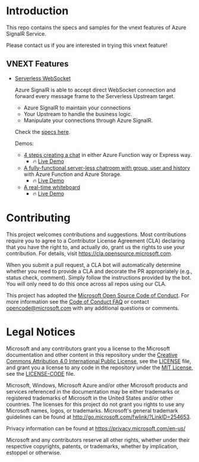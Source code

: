 # Introduction
This repo contains the specs and samples for the vnext features of Azure SignalR Service.

Please contact us if you are interested in trying this vnext feature!

## VNEXT Features

* [Serverless WebSocket](./serverless-websocket)
    
    Azure SignalR is able to accept direct WebSocket connection and forward every message frame to the Serverless Upstream target.
    * Azure SignalR to maintain your connections
    * Your Upstream to handle the business logic.
    * Manipulate your connections through Azure SignalR.
    
    Check the [specs here](./serverless-websocket/specs/runtime-websocket-serverless.md).

    Demos:
    * [4 steps creating a chat](./serverless-websocket/samples/simple-chat/Readme.md) in either Azure Function way or Express way.
        * 🔥 [Live Demo](https://wssimplechatdemo.z13.web.core.windows.net)
    * [A fully-functional server-less chatroom with group, user and history](./serverless-websocket/samples/advanced-chatroom/Readme.md) with Azure Function and Azure Storage.
        * 🔥 [Live Demo](https://serverless-ws-chat-demo.azurewebsites.net/?code=LJ0EgrwWYSkm5MXGAe2AvPKVRGTaYpqQ/pxzJaFpVvyCY4j53s055Q==) 
    * [A real-time whiteboard](https://github.com/chenkennt/Whiteboard#websocket-version)
        * 🔥 [Live Demo](https://ws-whiteboard.azurewebsites.net/)

# Contributing

This project welcomes contributions and suggestions.  Most contributions require you to agree to a
Contributor License Agreement (CLA) declaring that you have the right to, and actually do, grant us
the rights to use your contribution. For details, visit https://cla.opensource.microsoft.com.

When you submit a pull request, a CLA bot will automatically determine whether you need to provide
a CLA and decorate the PR appropriately (e.g., status check, comment). Simply follow the instructions
provided by the bot. You will only need to do this once across all repos using our CLA.

This project has adopted the [Microsoft Open Source Code of Conduct](https://opensource.microsoft.com/codeofconduct/).
For more information see the [Code of Conduct FAQ](https://opensource.microsoft.com/codeofconduct/faq/) or
contact [opencode@microsoft.com](mailto:opencode@microsoft.com) with any additional questions or comments.

# Legal Notices

Microsoft and any contributors grant you a license to the Microsoft documentation and other content
in this repository under the [Creative Commons Attribution 4.0 International Public License](https://creativecommons.org/licenses/by/4.0/legalcode),
see the [LICENSE](LICENSE) file, and grant you a license to any code in the repository under the [MIT License](https://opensource.org/licenses/MIT), see the
[LICENSE-CODE](LICENSE-CODE) file.

Microsoft, Windows, Microsoft Azure and/or other Microsoft products and services referenced in the documentation
may be either trademarks or registered trademarks of Microsoft in the United States and/or other countries.
The licenses for this project do not grant you rights to use any Microsoft names, logos, or trademarks.
Microsoft's general trademark guidelines can be found at http://go.microsoft.com/fwlink/?LinkID=254653.

Privacy information can be found at https://privacy.microsoft.com/en-us/

Microsoft and any contributors reserve all other rights, whether under their respective copyrights, patents,
or trademarks, whether by implication, estoppel or otherwise.
